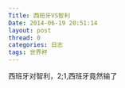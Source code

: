 ```yaml
---
Title: 西班牙VS智利 
Date: 2014-06-19 20:51:14
layout: post
thread: 0
categories: 日志
tags: 世界杯
---
```


西班牙对智利，2;1,西班牙竟然输了
